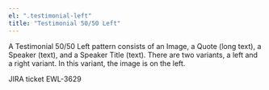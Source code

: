 ```yaml
---
el: ".testimonial-left"
title: "Testimonial 50/50 Left"
---
```

A Testimonial 50/50 Left pattern consists of an Image, a Quote (long text), a Speaker (text), and a Speaker Title (text). There are two variants, a left and a right variant. In this variant, the image is on the left.

JIRA ticket EWL-3629